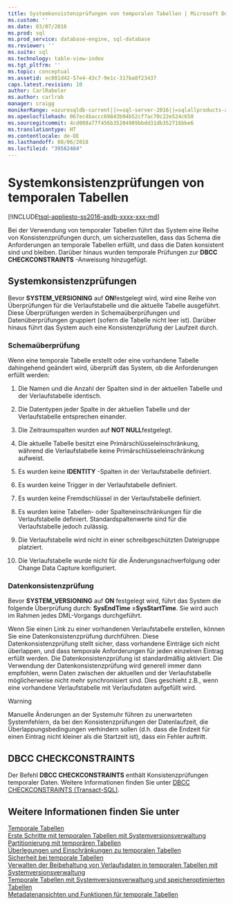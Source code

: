 ```yaml
---
title: Systemkonsistenzprüfungen von temporalen Tabellen | Microsoft Dokumentation
ms.custom: ''
ms.date: 03/07/2016
ms.prod: sql
ms.prod_service: database-engine, sql-database
ms.reviewer: ''
ms.suite: sql
ms.technology: table-view-index
ms.tgt_pltfrm: ''
ms.topic: conceptual
ms.assetid: ec081d42-57e4-43c7-9e1c-317ba8f23437
caps.latest.revision: 10
author: CarlRabeler
ms.author: carlrab
manager: craigg
monikerRange: =azuresqldb-current||>=sql-server-2016||=sqlallproducts-allversions||>=sql-server-linux-2017
ms.openlocfilehash: 067ec4baccc69843b94b52cf7ac70c22e524c650
ms.sourcegitcommit: 4cd008a77f456b35204989bbdd31db352716bbe6
ms.translationtype: HT
ms.contentlocale: de-DE
ms.lasthandoff: 08/06/2018
ms.locfileid: "39562484"
---
```

# <a name="temporal-table-system-consistency-checks"></a>Systemkonsistenzprüfungen von temporalen Tabellen
[!INCLUDE[tsql-appliesto-ss2016-asdb-xxxx-xxx-md](../../includes/tsql-appliesto-ss2016-asdb-xxxx-xxx-md.md)]

  Bei der Verwendung von temporaler Tabellen führt das System eine Reihe von Konsistenzprüfungen durch, um sicherzustellen, dass das Schema die Anforderungen an temporale Tabellen erfüllt, und dass die Daten konsistent sind und bleiben. Darüber hinaus wurden temporale Prüfungen zur **DBCC CHECKCONSTRAINTS** -Anweisung hinzugefügt.  
  
## <a name="system-consistency-checks"></a>Systemkonsistenzprüfungen  
 Bevor **SYSTEM_VERSIONING** auf **ON**festgelegt wird, wird eine Reihe von Überprüfungen für die Verlaufstabelle und die aktuelle Tabelle ausgeführt. Diese Überprüfungen werden in Schemaüberprüfungen und Datenüberprüfungen gruppiert (sofern die Tabelle nicht leer ist). Darüber hinaus führt das System auch eine Konsistenzprüfung der Laufzeit durch.  
  
### <a name="schema-check"></a>Schemaüberprüfung  
 Wenn eine temporale Tabelle erstellt oder eine vorhandene Tabelle dahingehend geändert wird, überprüft das System, ob die Anforderungen erfüllt werden:  
  
1.  Die Namen und die Anzahl der Spalten sind in der aktuellen Tabelle und der Verlaufstabelle identisch.  
  
2.  Die Datentypen jeder Spalte in der aktuellen Tabelle und der Verlaufstabelle entsprechen einander.  
  
3.  Die Zeitraumspalten wurden auf **NOT NULL**festgelegt.  
  
4.  Die aktuelle Tabelle besitzt eine Primärschlüsseleinschränkung, während die Verlaufstabelle keine Primärschlüsseleinschränkung aufweist.  
  
5.  Es wurden keine **IDENTITY** -Spalten in der Verlaufstabelle definiert.  
  
6.  Es wurden keine Trigger in der Verlaufstabelle definiert.  
  
7.  Es wurden keine Fremdschlüssel in der Verlaufstabelle definiert.  
  
8.  Es wurden keine Tabellen- oder Spalteneinschränkungen für die Verlaufstabelle definiert. Standardspaltenwerte sind für die Verlaufstabelle jedoch zulässig.  
  
9. Die Verlaufstabelle wird nicht in einer schreibgeschützten Dateigruppe platziert.  
  
10. Die Verlaufstabelle wurde nicht für die Änderungsnachverfolgung oder Change Data Capture konfiguriert.  
  
### <a name="data-consistency-check"></a>Datenkonsistenzprüfung  
 Bevor **SYSTEM_VERSIONING** auf **ON** festgelegt wird, führt das System die folgende Überprüfung durch: **SysEndTime** ≥**SysStartTime**. Sie wird auch im Rahmen jedes DML-Vorgangs durchgeführt.  
  
 Wenn Sie einen Link zu einer vorhandenen Verlaufstabelle erstellen, können Sie eine Datenkonsistenzprüfung durchführen. Diese Datenkonsistenzprüfung stellt sicher, dass vorhandene Einträge sich nicht überlappen, und dass temporale Anforderungen für jeden einzelnen Eintrag erfüllt werden. Die Datenkonsistenzprüfung ist standardmäßig aktiviert. Die Verwendung der Datenkonsistenzprüfung wird generell immer dann empfohlen, wenn Daten zwischen der aktuellen und der Verlaufstabelle möglicherweise nicht mehr synchronisiert sind. Dies geschieht z.B., wenn eine vorhandene Verlaufstabelle mit Verlaufsdaten aufgefüllt wird.  
  
> [!WARNING]  
>  Manuelle Änderungen an der Systemuhr führen zu unerwarteten Systemfehlern, da bei den Konsistenzprüfungen der Datenlaufzeit, die Überlappungsbedingungen verhindern sollen (d.h. dass die Endzeit für einen Eintrag nicht kleiner als die Startzeit ist), dass ein Fehler auftritt.  
  
## <a name="dbcc-checkconstraints"></a>DBCC CHECKCONSTRAINTS  
 Der Befehl **DBCC CHECKCONSTRAINTS** enthält Konsistenzprüfungen temporaler Daten. Weitere Informationen finden Sie unter [DBCC CHECKCONSTRAINTS &#40;Transact-SQL&#41;](../../t-sql/database-console-commands/dbcc-checkconstraints-transact-sql.md).  
  
## <a name="see-also"></a>Weitere Informationen finden Sie unter  
 [Temporale Tabellen](../../relational-databases/tables/temporal-tables.md)   
 [Erste Schritte mit temporalen Tabellen mit Systemversionsverwaltung](../../relational-databases/tables/getting-started-with-system-versioned-temporal-tables.md)   
 [Partitionierung mit temporären Tabellen](../../relational-databases/tables/partitioning-with-temporal-tables.md)   
 [Überlegungen und Einschränkungen zu temporalen Tabellen](../../relational-databases/tables/temporal-table-considerations-and-limitations.md)   
 [Sicherheit bei temporale Tabellen](../../relational-databases/tables/temporal-table-security.md)   
 [Verwalten der Beibehaltung von Verlaufsdaten in temporalen Tabellen mit Systemversionsverwaltung](../../relational-databases/tables/manage-retention-of-historical-data-in-system-versioned-temporal-tables.md)   
 [Temporale Tabellen mit Systemversionsverwaltung und speicheroptimierten Tabellen](../../relational-databases/tables/system-versioned-temporal-tables-with-memory-optimized-tables.md)   
 [Metadatenansichten und Funktionen für temporale Tabellen](../../relational-databases/tables/temporal-table-metadata-views-and-functions.md)  
  
  
